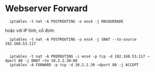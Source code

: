# Webserver Forward

      iptables -t nat -A POSTROUTING -o ens4 -j MASQUERADE 

hoặc với IP tĩnh, cố định:
      
      iptables -t nat -A POSTROUTING -o ens4 -j SNAT --to-source 192.168.53.117


      iptables -t nat -A PREROUTING -i ens4 -p tcp -d 192.168.53.117 —dport 80 -j DNAT —to 10.2.2.30:80
      iptables -A FORWARD -p tcp -d 10.2.2.30 —dport 80 -j ACCEPT
      
      
